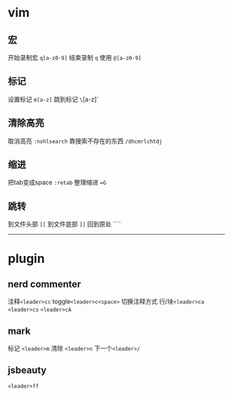 # vim

## 宏
开始录制宏 `q[a-z0-9]`
结束录制 `q`
使用 `@[a-z0-9]`

## 标记
设置标记 `m[a-z]`
跳到标记 `\`[a-z]`

## 清除高亮
取消高亮 `:nohlsearch`
靠搜索不存在的东西 `/dhcmrlchtdj`

## 缩进
把tab变成space `:retab`
整理缩进 `=G`

## 跳转
到文件头部 `[[`
到文件底部 `]]`
回到原处 ````

------

# plugin

## nerd commenter
注释`<leader>cc`
toggle`<leader>c<space>`
切换注释方式 行/块`<leader>ca`
`<leader>cs`
`<leader>cA`

## mark
标记 `<leader>m`
清除 `<leader>n`
下一个`<leader>/`

## jsbeauty
`<leader>ff`

